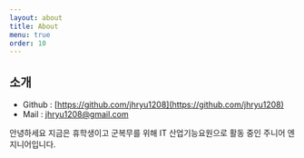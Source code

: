 ```yaml
---
layout: about
title: About
menu: true
order: 10
---
```


## 소개
- Github : [https://github.com/jhryu1208](https://github.com/jhryu1208)
- Mail : [jhryu1208@gmail.com](jhryu1208@gmail.com)

안녕하세요 지금은 휴학생이고 군복무를 위해 IT 산업기능요원으로 활동 중인 주니어 엔지니어입니다.
